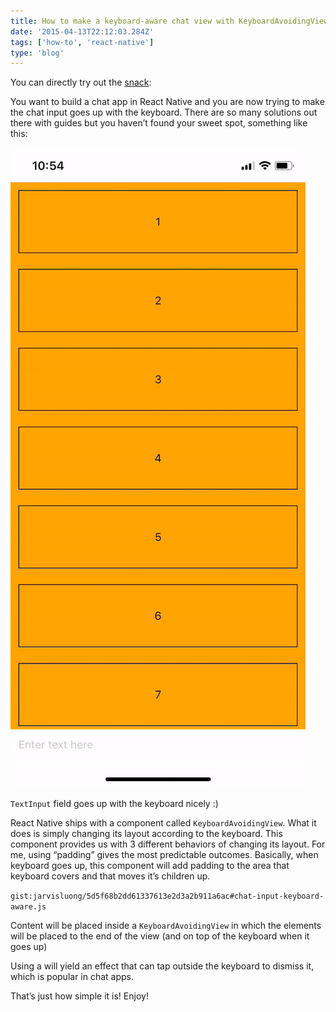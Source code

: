 ```yaml
---
title: How to make a keyboard-aware chat view with KeyboardAvoidingView
date: '2015-04-13T22:12:03.284Z'
tags: ['how-to', 'react-native']
type: 'blog'
---
```


You can directly try out the [snack](https://snack.expo.io/@jarvisluong/keyboard-avoiding-chat-input):

You want to build a chat app in React Native and you are now trying to make the chat input goes up with the keyboard. There are so many solutions out there with guides but you haven’t found your sweet spot, something like this:

![Demo](./demo.gif)

`TextInput` field goes up with the keyboard nicely :)

React Native ships with a component called `KeyboardAvoidingView`. What it does is simply changing its layout according to the keyboard. This component provides us with 3 different behaviors of changing its layout. For me, using “padding” gives the most predictable outcomes. Basically, when keyboard goes up, this component will add padding to the area that keyboard covers and that moves it’s children up.

`gist:jarvisluong/5d5f68b2dd61337613e2d3a2b911a6ac#chat-input-keyboard-aware.js`

Content will be placed inside a `KeyboardAvoidingView` in which the elements will be placed to the end of the view (and on top of the keyboard when it goes up)

Using a will yield an effect that can tap outside the keyboard to dismiss it, which is popular in chat apps.

That’s just how simple it is! Enjoy!

